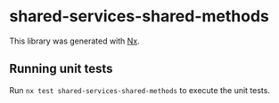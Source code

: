 # shared-services-shared-methods

This library was generated with [Nx](https://nx.dev).

## Running unit tests

Run `nx test shared-services-shared-methods` to execute the unit tests.
